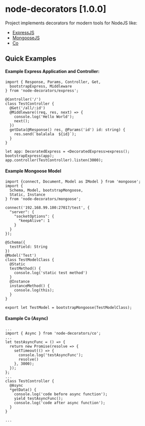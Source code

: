 # node-decorators [1.0.0]
Project implements decorators for modern tools for NodeJS like:
- [ExpressJS]
- [MongooseJS]
- [Co]

## Quick Examples
#### Example Express Application and Controller:
```
import { Response, Params, Controller, Get,
  bootstrapExpress, Middleware
} from 'node-decorators/express';

@Controller('/')
class TestController {
  @Get('/all/:id')
  @Middleware((req, res, next) => {
    console.log('Hello World');
    next();
  })
  getData(@Response() res, @Params('id') id: string) {
    res.send(`balalala  ${id}`);
  }
}

let app: DecoratedExpress = <DecoratedExpress>express();
bootstrapExpress(app);
app.controller(TestController).listen(3000);
```

#### Example Mongoose Model
```
import {connect, Document, Model as IModel } from 'mongoose';
import {
  Schema, Model, bootstrapMongoose,
  Static, Instance
} from 'node-decorators/mongoose';

connect('192.168.99.100:27017/test', {
  "server": {
    "socketOptions": {
      "keepAlive": 1
    }
  }
});

@Schema({
  testField: String
})
@Model('Test')
class TestModelClass {
  @Static
  testMethod() {
    console.log('static test method')
  }
  @Instance
  instanceMethod() {
    console.log(this);
  }
}

export let TestModel = bootstrapMongoose(TestModelClass);
```

#### Example Co (Async)
```
...
import { Async } from 'node-decorators/co';
...
let testAsyncFunc = () => {
  return new Promise(resolve => {
    setTimeout(() => {
      console.log('testAsyncFunc');
      resolve()
    }, 3000);
  });
};
...
class TestController {
  @Async
  *getData() {
    console.log('code before async function');
    yield testAsyncFunc();
    console.log('code after async function');
  }
}

...
```


[ExpressJS]:http://expressjs.com
[MongooseJS]:http://mongoosejs.com
[Co]:https://github.com/tj/co
